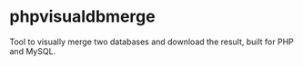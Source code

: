 phpvisualdbmerge
================

Tool to visually merge two databases and download the result, built for PHP and MySQL.
